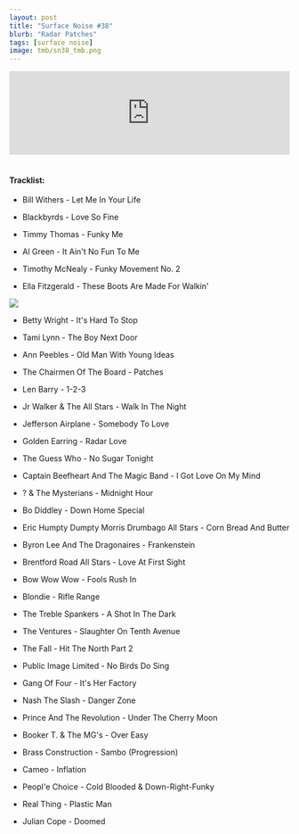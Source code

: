 ```yaml
---
layout: post
title: "Surface Noise #38"
blurb: "Radar Patches"
tags: [surface noise]
image: tmb/sn38_tmb.png
---
```


<iframe scrolling="no" id="hearthis_at_track_3028364" width="100%" height="150" src="https://hearthis.at/embed/3028364/transparent_black/?hcolor=&color=&style=2&block_size=2&block_space=1&background=1&waveform=0&cover=0&autoplay=0&css=" frameborder="0" allowtransparency allow="autoplay"><p>Listen to <a href="https://hearthis.at/zerocc/surface-noise-38-31518/" target="_blank">Surface Noise #38 (31/5/18)</a> <span>by</span><a href="https://hearthis.at/zerocc/" target="_blank" >Zero</a> <span>on</span> <a href="https://hearthis.at/" target="_blank">hearthis.at</a></p></iframe>
&nbsp;

#### Tracklist:

- Bill Withers - Let Me In Your Life
- Blackbyrds - Love So Fine
- Timmy Thomas - Funky Me

- Al Green - It Ain't No Fun To Me
- Timothy McNealy - Funky Movement No. 2
- Ella Fitzgerald - These Boots Are Made For Walkin'

![](https://lh3.googleusercontent.com/m8ycjFgg0lH_XOTyrSsqqEWRwGznAtHd7mZ9YKEErM0dLlHsD8yZvgkT_hLK_VGJU8mOpQ9sbjKT8g2KwgZ94C_EkfaDGvW5XWMGxVJQ_cnAjgBY3WKUAIh72webolPdc0gIbE9cz_NIxFM9R7-8y9SEPr5TnsVidJMkCcXFtnMcwVr4Ez4KZUNHcKmnBI4ObbDZa_yC8393b4t39bgb9mJDWXtUUweCwQl-tHduq8Gnys7azWDWPhTggBO6HsyyFFAuF7AY2_2OV7LJ1bbVH8kZI7QmxmLMUhYVGvmXhpjdaKoBL1fG0Vw5hP2x0mADooLQsDZsiFWLszewbAb7oSdocKQaqaRq6OgwHmMAbKq1ivYIdfs8oWVc1PTwkl_4HgTEsOxPU8nDO9Ip9ONUJCtTLYPfOvJ-zAz0liy82AkktAuB1Rg-dN20b1aFHWn1d4vUS5jHFKt4f2nQTji4lqJdcXsu7ItN0I5BzZ177pjCkfQOlgkUqbcIsuCVTN9qRvkIWpMqPV7Bjgg_wnPwOuSGTsPECBEnKYMh1MgF533olL5OCbKbtl4zHd-9QGbyzZ9IH2J5IgKsxPoeTyuSsSh0nFkInUPQbIUCMkcdl8ftQH6YQLP_kZw0jltQlRX6-ewUo9Ap97LMwKV6vytVuCHo=w599-h600-no)

- Betty Wright - It's Hard To Stop
- Tami Lynn - The Boy Next Door
- Ann Peebles - Old Man With Young Ideas

- The Chairmen Of The Board - Patches
- Len Barry - 1-2-3
- Jr Walker & The All Stars - Walk In The Night

- Jefferson Airplane - Somebody To Love
- Golden Earring - Radar Love
- The Guess Who - No Sugar Tonight

- Captain Beefheart And The Magic Band - I Got Love On My Mind
- ? & The Mysterians - Midnight Hour
- Bo Diddley - Down Home Special

- Eric Humpty Dumpty Morris Drumbago All Stars - Corn Bread And Butter
- Byron Lee And The Dragonaires - Frankenstein
- Brentford Road All Stars - Love At First Sight

- Bow Wow Wow - Fools Rush In
- Blondie - Rifle Range
- The Treble Spankers - A Shot In The Dark
- The Ventures - Slaughter On Tenth Avenue

- The Fall - Hit The North Part 2
- Public Image Limited - No Birds Do Sing
- Gang Of Four - It's Her Factory
- Nash The Slash - Danger Zone

- Prince And The Revolution - Under The Cherry Moon
- Booker T. & The MG's - Over Easy
- Brass Construction - Sambo (Progression)

- Cameo - Inflation
- Peopl'e Choice - Cold Blooded & Down-Right-Funky
- Real Thing - Plastic Man

- Julian Cope - Doomed
